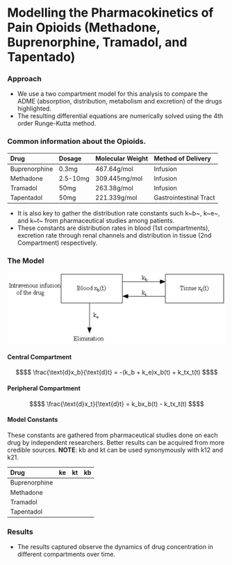 # Modelling the Pharmacokinetics of Pain Opioids (Methadone, Buprenorphine, Tramadol, and Tapentado)

### Approach
- We use a two compartment model for this analysis to compare the ADME (absorption, distribution, metabolism and excretion) of the drugs highlighted.
- The resulting differential equations are numerically solved using the 4th order Runge-Kutta method.

### Common information about the Opioids.
|Drug|Dosage|Molecular Weight|Method of Delivery|   
|:---|:---|:---|:---|
|Buprenorphine  |0.3mg   |467.64g/mol       |Infusion              |
|Methadone      |2.5-10mg|309.445mg/mol     |Infusion              |
|Tramadol       |50mg    |263.38g/mol       |Infusion              |
|Tapentadol     |50mg    |221.339g/mol      |Gastrointestinal Tract|


- It is also key to gather the distribution rate constants such k~b~, k~e~, and k~t~ from pharmaceutical studies among patients.
- These constants are distribution rates in blood (1st compartments), excretion rate through renal channels and distribution in tissue (2nd Compartment) respectively.

### The Model
![Two Compartment Model](images/image.png "title")
 
 #### Central Compartment 
```math
$$
\frac{\text{d}x_b}{\text{d}t} = -(k_b + k_e)x_b(t) + k_tx_t(t)
$$
```

#### Peripheral Compartment
```math
$$
\frac{\text{d}x_t}{\text{d}t} = k_bx_b(t) - k_tx_t(t)
$$
```

#### Model Constants 
These constants are gathered from pharmaceutical studies done on each drug by independent researchers. Better results can be acquired from more credible sources.
**NOTE**: kb and kt can be used synonymously with k12 and k21. 

|Drug         |ke  |kt  |kb  |
|:------------|:---|:---|:---|
|Buprenorphine|    |    |    |
|Methadone    |    |    |    |
|Tramadol     |    |    |    |
|Tapentadol   |    |    |    |

### Results
- The results captured observe the dynamics of drug concentration in different compartments over time.


